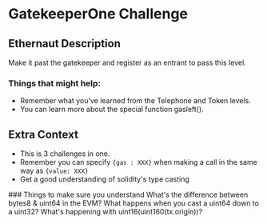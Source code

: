 # GatekeeperOne Challenge

## Ethernaut Description

Make it past the gatekeeper and register as an entrant to pass this level.

### Things that might help:
- Remember what you've learned from the Telephone and Token levels.
- You can learn more about the special function gasleft().

## Extra Context
- This is 3 challenges in one.
- Remember you can specify `{gas : XXX}` when making a call in the same way as `{value: XXX}`
- Get a good understanding of solidity's type casting

### Things to make sure you understand
What's the difference between bytes8 & uint64 in the EVM?
What happens when you cast a uint64 down to a uint32?
What's happening with uint16(uint160(tx.origin))?